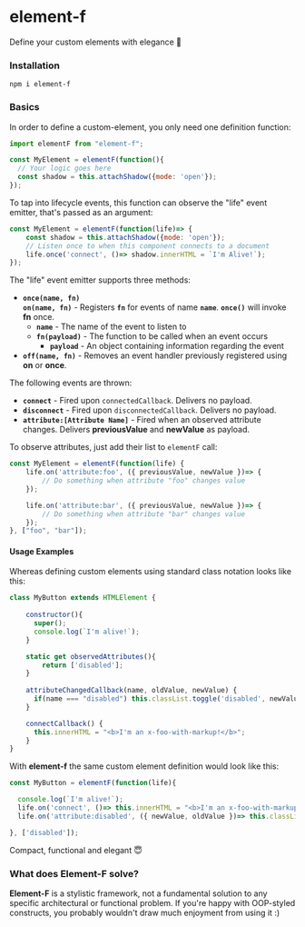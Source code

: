 # element-f
Define your custom elements with elegance 👒

### Installation

```
npm i element-f
```

### Basics
In order to define a custom-element, you only need one definition function:

```javascript
import elementF from "element-f";

const MyElement = elementF(function(){
  // Your logic goes here  
  const shadow = this.attachShadow({mode: 'open'});
});
```

To tap into lifecycle events, this function can observe the "life" event emitter, that's passed as an argument:
```javascript
const MyElement = elementF(function(life)=> {
    const shadow = this.attachShadow({mode: 'open'});
    // Listen once to when this component connects to a document 
    life.once('connect', ()=> shadow.innerHTML = `I'm Alive!`);
});
```

The "life" event emitter supports three methods:
  * **`once(name, fn)`<br/>`on(name, fn)`** - Registers **`fn`** for events of name **`name`**. **`once()`** will invoke **fn** once.
    * **`name`** - The name of the event to listen to
    * **`fn(payload)`** - The function to be called when  an event occurs
      * **`payload`** - An object containing information regarding the event
  * **`off(name, fn)`** - Removes an event handler previously registered using **on** or **once**.

The following events are thrown:
  * **`connect`** - Fired upon `connectedCallback`. Delivers no payload.
  * **`disconnect`** - Fired upon `disconnectedCallback`. Delivers no payload.
  * **`attribute:[Attribute Name]`** - Fired when an observed attribute changes. Delivers **previousValue** and **newValue** as payload.

To observe attributes, just add their list to `elementF` call:
```javascript
const MyElement = elementF(function(life) {
    life.on('attribute:foo', ({ previousValue, newValue })=> {
        // Do something when attribute "foo" changes value
    });

    life.on('attribute:bar', ({ previousValue, newValue })=> {
        // Do something when attribute "bar" changes value
    });
}, ["foo", "bar"]);
```

#### Usage Examples
Whereas defining custom elements using standard class notation looks like this:

```javascript
class MyButton extends HTMLElement {
    
    constructor(){
      super();
      console.log(`I'm alive!`);
    }

    static get observedAttributes(){
        return ['disabled'];
    }
    
    attributeChangedCallback(name, oldValue, newValue) {
      if(name === "disabled") this.classList.toggle('disabled', newValue);
    }

    connectCallback() {
      this.innerHTML = "<b>I'm an x-foo-with-markup!</b>";
    }
}
```

With **element-f** the same custom element definition would look like this:

```javascript
const MyButton = elementF(function(life){

  console.log(`I'm alive!`);
  life.on('connect', ()=> this.innerHTML = "<b>I'm an x-foo-with-markup!</b>");
  life.on('attribute:disabled', ({ newValue, oldValue })=> this.classList.toggle('disabled', newValue));

}, ['disabled']);
```

Compact, functional and elegant 😇

### What does Element-F solve?

**Element-F** is a stylistic framework, not a fundamental solution to any specific architectural or functional problem. If you're happy with OOP-styled constructs, you probably wouldn't draw much enjoyment from using it :)